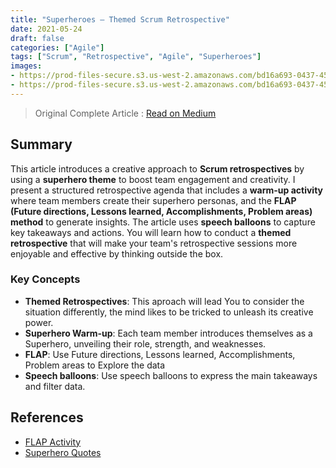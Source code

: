 ```yaml
---
title: "Superheroes — Themed Scrum Retrospective"
date: 2021-05-24
draft: false
categories: ["Agile"]
tags: ["Scrum", "Retrospective", "Agile", "Superheroes"]
images:
- https://prod-files-secure.s3.us-west-2.amazonaws.com/bd16a693-0437-45a1-9aec-255351a830a8/9ca3fb82-f459-4aa2-a610-9916dd26a583/1E7Pe9Y0ZIofZ6RW62ubFNw.png
- https://prod-files-secure.s3.us-west-2.amazonaws.com/bd16a693-0437-45a1-9aec-255351a830a8/cd6ebcfc-e4fc-40f6-af02-e9f486d59ffc/1qYg91P3XCczt2CulfEtrjg.jpeg
---
```


> Original Complete Article : [Read on Medium](https://medium.com/agileinsider/superheros-themed-scrum-retrospective-ea988b4d14e1)

## Summary

This article introduces a creative approach to **Scrum retrospectives** by using a **superhero theme** to boost team engagement and creativity. I present a structured retrospective agenda that includes a **warm-up activity** where team members create their superhero personas, and the **FLAP (Future directions, Lessons learned, Accomplishments, Problem areas) method** to generate insights. The article uses **speech balloons** to capture key takeaways and actions. You will learn how to conduct a **themed retrospective** that will make your team's retrospective sessions more enjoyable and effective by thinking outside the box.

### Key Concepts

*   **Themed Retrospectives**: This aproach will lead You to consider the situation differently, the mind likes to be tricked to unleash its creative power.
*   **Superhero Warm-up**: Each team member introduces themselves as a Superhero, unveiling their role, strength, and weaknesses.
*   **FLAP**: Use Future directions, Lessons learned, Accomplishments, Problem areas to  Explore the data
*   **Speech balloons**: Use speech balloons to express the main takeaways and filter data.

## References

*   [FLAP Activity](https://www.funretrospectives.com/flap-activity-future-direction-lessons-learned-accomplishments-and-problem-areas/)
*   [Superhero Quotes](https://www.inc.com/peter-economy/17-superhero-quotes-that-will-save-day-whether-youre-a-leader-or-not.html)
